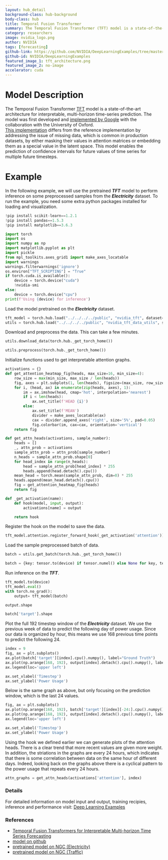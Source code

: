 ```yaml
---
layout: hub_detail
background-class: hub-background
body-class: hub
title: Temporal Fusion Transformer
summary: The Temporal Fusion Transformer (TFT) model is a state-of-the-art architecture for interpretable, multi-horizon time-series prediction.
category: researchers
image: nvidia_logo.png
author: NVIDIA
tags: [forecasting]
github-link: https://github.com/NVIDIA/DeepLearningExamples/tree/master/PyTorch/Forecasting/TFT
github-id: NVIDIA/DeepLearningExamples
featured_image_1: tft_architecture.png
featured_image_2: no-image
accelerator: cuda
---
```



# Model Description
The Temporal Fusion Transformer [TFT](https://arxiv.org/abs/1912.09363) model is a state-of-the-art architecture for interpretable, multi-horizon time-series prediction. The model was first developed and [implemented by Google](https://github.com/google-research/google-research/tree/master/tft) with the collaboration with the University of Oxford.  
[This implementation](https://github.com/NVIDIA/DeepLearningExamples/tree/master/PyTorch/Forecasting/TFT) differs from the reference implementation by addressing the issue of missing data, which is common in production datasets, by either masking their values in attention matrices or embedding them as a special value in the latent space.
This model enables the prediction of confidence intervals for future values of time series for multiple future timesteps.
# Example
In the following example, we will use the pretrained ***TFT*** model to perform inference on some preprocessed samples from the ***Electricity*** dataset. To run the example, you need some extra python packages installed for loading and visualization.
```python
!pip install scikit-learn==1.2.1
!pip install pandas==1.5.3
!pip install matplotlib==3.6.3
```

```python
import torch
import os
import numpy as np
import matplotlib.pyplot as plt
import pickle
from mpl_toolkits.axes_grid1 import make_axes_locatable
import warnings
warnings.filterwarnings('ignore')
os.environ["TFT_SCRIPTING"] = "True"
if torch.cuda.is_available():
    device = torch.device("cuda") 
    !nvidia-smi
else:
    device = torch.device("cpu")
print(f'Using {device} for inference')
```

Load the model pretrained on the ***Electricity*** dataset. 
```python
tft_model = torch.hub.load("../../../../public", "nvidia_tft", dataset="electricity", pretrained=True, source="local")
utils = torch.hub.load("../../../../public", "nvidia_tft_data_utils", source="local") 
```

Download and preprocess the data.  This can take a few minutes.
```python
utils.download_data(torch.hub._get_torch_home())
```

```python
utils.preprocess(torch.hub._get_torch_home())
```

Initialize functions used to get interpretable attention graphs.
```python
activations = {}
def get_attention_heatmap_fig(heads, max_size=16, min_size=4):
    row_size = max(min_size, max_size / len(heads))
    fig, axes = plt.subplots(1, len(heads), figsize=(max_size, row_size))
    for i, (head, ax) in enumerate(zip(heads, axes), 1):
        im = ax.imshow(head, cmap='hot', interpolation='nearest')
        if i < len(heads):
            ax.set_title(f'HEAD {i}')
        else:
            ax.set_title(f'MEAN')
            divider = make_axes_locatable(ax)
            cax = divider.append_axes('right', size='5%', pad=0.05)
            fig.colorbar(im, cax=cax, orientation='vertical')
    return fig

def get_attn_heads(activations, sample_number):
    heads = []
    _, attn_prob = activations
    sample_attn_prob = attn_prob[sample_number]
    n_heads = sample_attn_prob.shape[0]
    for head_index in range(n_heads):
        head = sample_attn_prob[head_index] * 255
        heads.append(head.detach().cpu())
    mean_head = torch.mean(sample_attn_prob, dim=0) * 255
    heads.append(mean_head.detach().cpu())
    fig = get_attention_heatmap_fig(heads)
    return fig

def _get_activation(name):
    def hook(model, input, output):
        activations[name] = output

    return hook
```

Register the hook on the model to save the data.
```python
tft_model.attention.register_forward_hook(_get_activation('attention'))
```

Load the sample preprocessed batch of data.
```python
batch = utils.get_batch(torch.hub._get_torch_home())
```

```python
batch = {key: tensor.to(device) if tensor.numel() else None for key, tensor in batch.items()}
```

Run inference on the ***TFT***.
```python
tft_model.to(device)
tft_model.eval()
with torch.no_grad():
    output= tft_model(batch)
```

```python
output.shape
```

```python
batch['target'].shape
```

Plot the full 192 timestep window of the ***Electricity*** dataset.  We use the previous week of data to predict the following day of power usage.  Since our data is organized by hour, this means we use 168 previous time points to predict the following 24. 
```python
index = 9
fig, ax = plt.subplots()
ax.plot(batch['target'][index].cpu().numpy(), label="Ground Truth")
ax.plot(np.arange(168, 192), output[index].detach().cpu().numpy(), label=["10th Quantile", "50th Quantile", "90th Quantile"])
ax.legend(loc='upper left')

ax.set_xlabel('Timestep')
ax.set_ylabel('Power Usage')


```

Below is the same graph as above, but only focusing on the prediction window, which is the last 24 values. 
```python
fig, ax = plt.subplots()
ax.plot(np.arange(168, 192), batch['target'][index][-24:].cpu().numpy(), label="Ground Truth")
ax.plot(np.arange(168, 192), output[index].detach().cpu().numpy(), label=["10th Quantile", "50th Quantile", "90th Quantile"])
ax.legend(loc='upper left')

ax.set_xlabel('Timestep')
ax.set_ylabel('Power Usage')
```

Using the hook we defined earlier we can generate plots of the attention heads.  There is a clear trend that more recent values are given more weight.  In addition, the striations in the graphs are every 24 hours, which indicates that there is some correlation between data on the same hour of different days.  Indeed, looking back on the graphs above there is a cyclical pattern to the power usage that repeats every 24 hours.
```python
attn_graphs = get_attn_heads(activations['attention'], index)
```

### Details

For detailed information on model input and output, training recipies, inference and performance visit:
[Deep Learning Examples](https://github.com/NVIDIA/DeepLearningExamples/tree/master/PyTorch/Forecasting/TFT)
### References

 - [Temporal Fusion Transformers for Interpretable Multi-horizon Time Series Forecasting](https://arxiv.org/abs/1912.09363)
 - [model on github](https://github.com/NVIDIA/DeepLearningExamples/tree/master/PyTorch/Forecasting/TFT)
 - [pretrained model on NGC (Electricity)](https://catalog.ngc.nvidia.com/orgs/nvidia/models/tft_pyt_ckpt_base_eletricity_amp)
 - [pretrained model on NGC (Traffic)](https://catalog.ngc.nvidia.com/orgs/nvidia/models/tft_pyt_ckpt_base_traffic_amp)